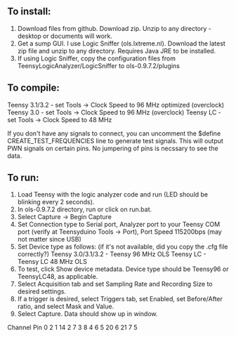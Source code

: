 ## To install:

1. Download files from github. Download zip. Unzip to any directory - desktop or documents will work.
2. Get a sump GUI. I use Logic Sniffer (ols.lxtreme.nl). Download the latest zip file and unzip to any directory. Requires Java JRE to be installed.
3. If using Logic Sniffer, copy the configuration files from TeensyLogicAnalyzer/LogicSniffer to ols-0.9.7.2/plugins

## To compile:

Teensy 3.1/3.2 - set Tools -> Clock Speed to 96 MHz optimized (overclock)
Teensy 3.0 - set Tools -> Clock Speed to 96 MHz (overclock)
Teensy LC - set Tools -> Clock Speed to 48 MHz

If you don't have any signals to connect, you can uncomment the $define CREATE_TEST_FREQUENCIES line to generate test signals. This will output PWN signals on certain pins. No jumpering of pins is necssary to see the data.

## To run:

1. Load Teensy with the logic analyzer code and run (LED should be blinking every 2 seconds).
2. In ols-0.9.7.2 directory, run or click on run.bat.
3. Select Capture -> Begin Capture
4. Set Connection type to Serial port, Analyzer port to your Teensy COM port (verify at Teensyduino Tools -> Port), Port Speed 115200bps (may not matter since USB)
5. Set Device type as follows: (if it's not available, did you copy the .cfg file correctly?)
      Teensy 3.0/3.1/3.2 - Teensy 96 MHz OLS
      Teensy LC - Teensy LC 48 MHz OLS
6. To test, click Show device metadata. Device type should be Teensy96 or TeensyLC48, as applicable.
7. Select Acquisition tab and set Sampling Rate and Recording Size to desired settings.
8. If a trigger is desired, select Triggers tab, set Enabled, set Before/After ratio, and select Mask and Value.
9. Select Capture. Data should show up in window.

Channel  Pin
   0      2
   1     14
   2      7
   3      8
   4      6
   5     20
   6     21
   7      5

